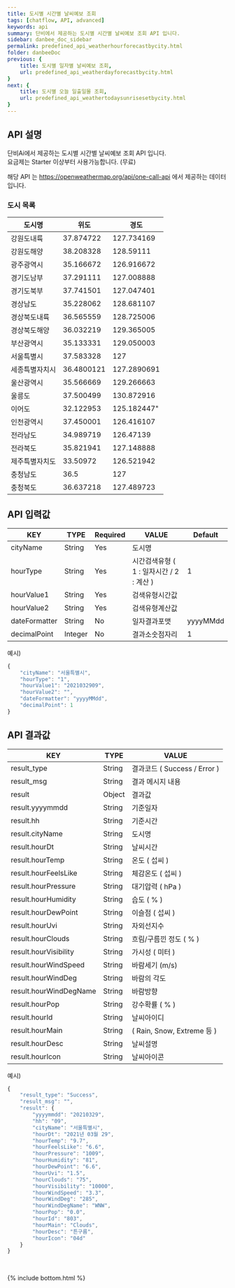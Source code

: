 ```yaml
---
title: 도시별 시간별 날씨예보 조회
tags: [chatflow, API, advanced]
keywords: api
summary: 단비에서 제공하는 도시별 시간별 날씨예보 조회 API 입니다.
sidebar: danbee_doc_sidebar
permalink: predefined_api_weatherhourforecastbycity.html
folder: danbeeDoc
previous: {
    title: 도시별 일자별 날씨예보 조회,
    url: predefined_api_weatherdayforecastbycity.html
}
next: {
    title: 도시별 오늘 일출일몰 조회,
    url: predefined_api_weathertodaysunrisesetbycity.html
}
---
```


## API 설명

단비Ai에서 제공하는 도시별 시간별 날씨예보 조회 API 입니다. <br>
요금제는 Starter 이상부터 사용가능합니다. (무료) <br>

해당 API 는 https://openweathermap.org/api/one-call-api 에서 제공하는 데이터입니다.

### 도시 목록

| 도시명 | 위도 | 경도 |
|--------|--------|--------|
| 강원도내륙 | 37.874722 | 127.734169 |
| 강원도해양 | 38.208328 | 128.59111 |
| 광주광역시 | 35.166672 | 126.916672 |
| 경기도남부 | 37.291111 | 127.008888 |
| 경기도북부 | 37.741501 | 127.047401 |
| 경상남도 | 35.228062 | 128.681107 |
| 경상북도내륙 | 36.565559 | 128.725006 |
| 경상북도해양 | 36.032219 | 129.365005 |
| 부산광역시 | 35.133331 | 129.050003 |
| 서울특별시 | 37.583328 | 127 |
| 세종특별자치시 | 36.4800121 | 127.2890691 |
| 울산광역시 | 35.566669 | 129.266663 |
| 울릉도 | 37.500499 | 130.872916 |
| 이어도 | 32.122953 | 125.182447" |
| 인천광역시 | 37.450001 | 126.416107 |
| 전라남도 | 34.989719 | 126.47139 |
| 전라북도 | 35.821941 | 127.148888 |
| 제주특별자치도 | 33.50972 | 126.521942 |
| 충청남도 | 36.5 | 127 |
| 충청북도 | 36.637218 | 127.489723 |


## API 입력값

| KEY | TYPE | Required | VALUE | Default |
|--------|--------|--------|--------|--------|
| cityName | String | Yes | 도시명 | |
| hourType | String | Yes | 시간검색유형 ( 1 : 일자시간 / 2 : 계산 ) | 1 |
| hourValue1 | String | Yes | 검색유형시간값 |  |
| hourValue2 | String | Yes | 검색유형계산값 |  |
| dateFormatter | String | No | 일자결과포맷 | yyyyMMdd |
| decimalPoint | Integer | No | 결과소숫점자리 | 1 |

예시)
```javascript
{
    "cityName": "서울특별시",
    "hourType": "1",
    "hourValue1": "2021032909",
    "hourValue2": "",
    "dateFormatter": "yyyyMMdd",
    "decimalPoint": 1
}
```

## API 결과값

| KEY | TYPE | VALUE |
|--------|--------|--------|
| result_type | String | 결과코드 ( Success / Error ) |
| result_msg | String | 결과 메시지 내용 |
| result | Object | 결과값 |
| result.yyyymmdd | String | 기준일자 |
| result.hh | String | 기준시간 |
| result.cityName | String | 도시명 |
| result.hourDt | String | 날씨시간 |
| result.hourTemp | String | 온도 ( 섭씨 ) |
| result.hourFeelsLike | String | 체감온도 ( 섭씨 ) |
| result.hourPressure | String | 대기압력 ( hPa ) |
| result.hourHumidity | String | 습도 ( % ) |
| result.hourDewPoint | String | 이슬점 ( 섭씨 ) |
| result.hourUvi | String | 자외선지수 |
| result.hourClouds | String | 흐림/구름낀 정도 ( % ) |
| result.hourVisibility | String | 가시성 ( 미터 ) |
| result.hourWindSpeed | String | 바람세기 (m/s) |
| result.hourWindDeg | String | 바람의 각도 |
| result.hourWindDegName | String | 바람방향 |
| result.hourPop | String | 강수확률 ( % ) |
| result.hourId | String | 날씨아이디 |
| result.hourMain | String | ( Rain, Snow, Extreme 등 ) |
| result.hourDesc | String | 날씨설명 |
| result.hourIcon | String | 날씨아이콘 |

예시)
```javascript
{
    "result_type": "Success",
    "result_msg": "",
    "result": {
        "yyyymmdd": "20210329",
        "hh": "09",
        "cityName": "서울특별시",
        "hourDt": "2021년 03월 29",
        "hourTemp": "9.7",
        "hourFeelsLike": "6.6",
        "hourPressure": "1009",
        "hourHumidity": "81",
        "hourDewPoint": "6.6",
        "hourUvi": "1.5",
        "hourClouds": "75",
        "hourVisibility": "10000",
        "hourWindSpeed": "3.3",
        "hourWindDeg": "285",
        "hourWindDegName": "WNW",
        "hourPop": "0.0",
        "hourId": "803",
        "hourMain": "Clouds",
        "hourDesc": "튼구름",
        "hourIcon": "04d"
    }
}
```

<br />

{% include bottom.html %}


